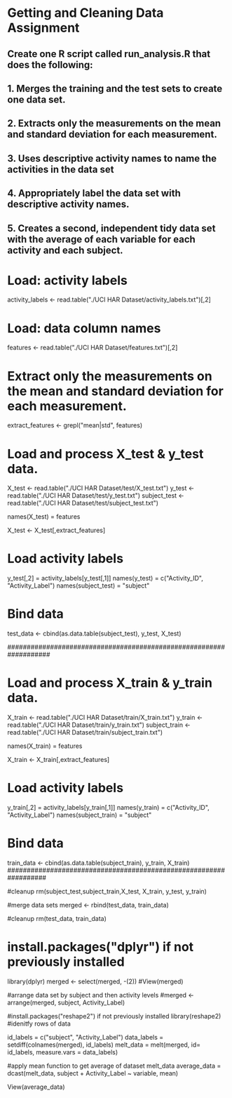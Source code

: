 # Getting and Cleaning Data Assignment
## Create one R script called run_analysis.R that does the following:
## 1. Merges the training and the test sets to create one data set.
## 2. Extracts only the measurements on the mean and standard deviation for each measurement.
## 3. Uses descriptive activity names to name the activities in the data set
## 4. Appropriately label the data set with descriptive activity names.
## 5. Creates a second, independent tidy data set with the average of each variable for each activity and each subject.


# Load: activity labels
activity_labels <- read.table("./UCI HAR Dataset/activity_labels.txt")[,2]

# Load: data column names
features <- read.table("./UCI HAR Dataset/features.txt")[,2]

# Extract only the measurements on the mean and standard deviation for each measurement.
extract_features <- grepl("mean|std", features)

# Load and process X_test & y_test data.
X_test <- read.table("./UCI HAR Dataset/test/X_test.txt")
y_test <- read.table("./UCI HAR Dataset/test/y_test.txt")
subject_test <- read.table("./UCI HAR Dataset/test/subject_test.txt")

names(X_test) = features

X_test <- X_test[,extract_features]

# Load activity labels
y_test[,2] = activity_labels[y_test[,1]]
names(y_test) = c("Activity_ID", "Activity_Label")
names(subject_test) = "subject"

# Bind data
test_data <- cbind(as.data.table(subject_test), y_test, X_test)

###################################################################
# Load and process X_train & y_train data.
X_train <- read.table("./UCI HAR Dataset/train/X_train.txt")
y_train <- read.table("./UCI HAR Dataset/train/y_train.txt")
subject_train <- read.table("./UCI HAR Dataset/train/subject_train.txt")

names(X_train) = features

X_train <- X_train[,extract_features]

# Load activity labels
y_train[,2] = activity_labels[y_train[,1]]
names(y_train) = c("Activity_ID", "Activity_Label")
names(subject_train) = "subject"

# Bind data
train_data <- cbind(as.data.table(subject_train), y_train, X_train)
##################################################################

#cleanup
rm(subject_test,subject_train,X_test,
   X_train, y_test, y_train)

#merge data sets
merged <- rbind(test_data, train_data)

#cleanup
rm(test_data, train_data)
# install.packages("dplyr") if not previously installed
library(dplyr)
merged <- select(merged, -(2))
#View(merged)

#arrange data set by subject and then activity levels
#merged <- arrange(merged, subject, Activity_Label)

#install.packages("reshape2") if not previously installed
library(reshape2)
#idenitfy rows of data

id_labels = c("subject", "Activity_Label")
data_labels =  setdiff(colnames(merged), id_labels)
melt_data = melt(merged, id= id_labels, measure.vars = data_labels)

#apply mean function to get average of dataset melt_data 
average_data = dcast(melt_data, subject + Activity_Label ~ variable, mean)

View(average_data)



